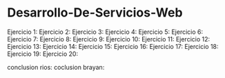 # Desarrollo-De-Servicios-Web

Ejercicio 1:
Ejercicio 2:
Ejercicio 3:
Ejercicio 4:
Ejercicio 5:
Ejercicio 6:
Ejercicio 7:
Ejercicio 8:
Ejercicio 9:
Ejercicio 10:
Ejercicio 11:
Ejercicio 12:
Ejercicio 13:
Ejercicio 14:
Ejercicio 15:
Ejercicio 16:
Ejercicio 17:
Ejercicio 18:
Ejercicio 19:
Ejercicio 20:

conclusion rios:
coclusion brayan:
